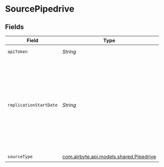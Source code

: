 # SourcePipedrive


## Fields

| Field                                                                                                                                                                       | Type                                                                                                                                                                        | Required                                                                                                                                                                    | Description                                                                                                                                                                 | Example                                                                                                                                                                     |
| --------------------------------------------------------------------------------------------------------------------------------------------------------------------------- | --------------------------------------------------------------------------------------------------------------------------------------------------------------------------- | --------------------------------------------------------------------------------------------------------------------------------------------------------------------------- | --------------------------------------------------------------------------------------------------------------------------------------------------------------------------- | --------------------------------------------------------------------------------------------------------------------------------------------------------------------------- |
| `apiToken`                                                                                                                                                                  | *String*                                                                                                                                                                    | :heavy_check_mark:                                                                                                                                                          | The Pipedrive API Token.                                                                                                                                                    |                                                                                                                                                                             |
| `replicationStartDate`                                                                                                                                                      | *String*                                                                                                                                                                    | :heavy_check_mark:                                                                                                                                                          | UTC date and time in the format 2017-01-25T00:00:00Z. Any data before this date will not be replicated. When specified and not None, then stream will behave as incremental | 2017-01-25 00:00:00Z                                                                                                                                                        |
| `sourceType`                                                                                                                                                                | [com.airbyte.api.models.shared.Pipedrive](../../models/shared/Pipedrive.md)                                                                                                 | :heavy_check_mark:                                                                                                                                                          | N/A                                                                                                                                                                         |                                                                                                                                                                             |